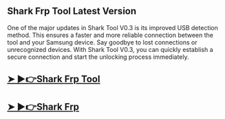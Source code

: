 ## Shark Frp Tool Latest Version

One of the major updates in Shark Tool V0.3 is its improved USB detection method. This ensures a faster and more reliable connection between the tool and your Samsung device. Say goodbye to lost connections or unrecognized devices. With Shark Tool V0.3, you can quickly establish a secure connection and start the unlocking process immediately.

## [➤ ►👉Shark Frp Tool](https://tinyurl.com/48ns8tms)

## [➤ ►👉Shark Frp](https://tinyurl.com/48ns8tms)

